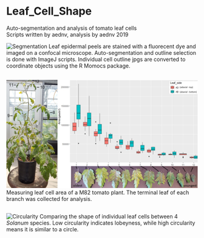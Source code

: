 # Leaf_Cell_Shape
Auto-segmentation and analysis of tomato leaf cells   
Scripts written by aednv, analysis by aednv 2019

![Segmentation](leaf_seg1.jpg)
Leaf epidermal peels are stained with a fluorecent dye and imaged on a confocal microscope. Auto-segmentation and outline selection is done with ImageJ scripts. Individual cell outline jpgs are converted to coordinate objects using the R Momocs package.

##

![Area](tomato_area.jpg)
Measuring leaf cell area of a M82 tomato plant. The terminal leaf of each branch was collected for analysis.

##

![Circularity](circularity.jpg)
Comparing the shape of individual leaf cells between 4 *Solanum* species. Low circularity indicates lobeyness, while high circularity means it is similar to a circle.
